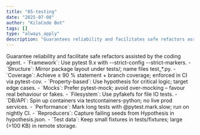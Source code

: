 ```yaml
---
title: "05-testing"
date: "2025-07-08"
author: "KiloCode Bot"
tags: []
type: "always_apply"
description: "Guarantees reliability and facilitates safe refactors assisted by the coding agent."
---
```

<testing-rules>
<title>Testing</title>
<overview>Guarantee reliability and facilitate safe refactors assisted by the coding agent.</overview>
<rules>
    - `Framework`: Use pytest 9.x with --strict-config --strict-markers.
    - `Structure`: Mirror package layout under tests/; name files test_*.py.
    - `Coverage`: Achieve ≥ 90 % statement + branch coverage; enforced in CI via pytest-cov.
    - `Property-based`: Use hypothesis for critical logic; target edge cases.
    - `Mocks`: Prefer pytest-mock; avoid over-mocking – favour real behaviour or fakes.
    - `Filesystem`: Use pyfakefs for file IO tests.
    - `DB/API`: Spin up containers via testcontainers-python; no live prod services.
    - `Performance`: Mark long tests with @pytest.mark.slow; run on nightly CI.
    - `Reproducers`: Capture failing seeds from Hypothesis in hypothesis.json.
    - `Test data`: Keep small fixtures in tests/fixtures; large (>100 KB) in remote storage.
</rules>
</testing-rules>
